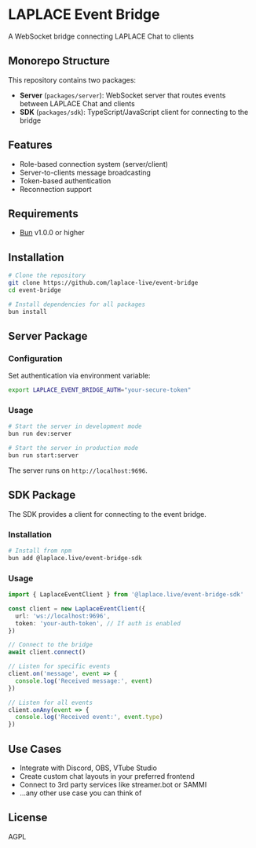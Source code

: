 # LAPLACE Event Bridge

A WebSocket bridge connecting LAPLACE Chat to clients

## Monorepo Structure

This repository contains two packages:

- **Server** (`packages/server`): WebSocket server that routes events between LAPLACE Chat and clients
- **SDK** (`packages/sdk`): TypeScript/JavaScript client for connecting to the bridge

## Features

- Role-based connection system (server/client)
- Server-to-clients message broadcasting
- Token-based authentication
- Reconnection support

## Requirements

- [Bun](https://bun.sh/) v1.0.0 or higher

## Installation

```bash
# Clone the repository
git clone https://github.com/laplace-live/event-bridge
cd event-bridge

# Install dependencies for all packages
bun install
```

## Server Package

### Configuration

Set authentication via environment variable:

```bash
export LAPLACE_EVENT_BRIDGE_AUTH="your-secure-token"
```

### Usage

```bash
# Start the server in development mode
bun run dev:server

# Start the server in production mode
bun run start:server
```

The server runs on `http://localhost:9696`.

## SDK Package

The SDK provides a client for connecting to the event bridge.

### Installation

```bash
# Install from npm
bun add @laplace.live/event-bridge-sdk
```

### Usage

```typescript
import { LaplaceEventClient } from '@laplace.live/event-bridge-sdk'

const client = new LaplaceEventClient({
  url: 'ws://localhost:9696',
  token: 'your-auth-token', // If auth is enabled
})

// Connect to the bridge
await client.connect()

// Listen for specific events
client.on('message', event => {
  console.log('Received message:', event)
})

// Listen for all events
client.onAny(event => {
  console.log('Received event:', event.type)
})
```

## Use Cases

- Integrate with Discord, OBS, VTube Studio
- Create custom chat layouts in your preferred frontend
- Connect to 3rd party services like streamer.bot or SAMMI
- ...any other use case you can think of

## License

AGPL

